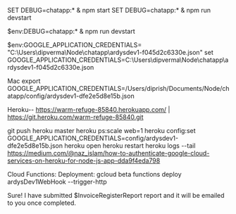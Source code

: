 SET DEBUG=chatapp:* & npm start
SET DEBUG=chatapp:* & npm run devstart

$env:DEBUG=chatapp:* & npm run devstart

$env:GOOGLE_APPLICATION_CREDENTIALS= "C:\Users\dipverma\Node\chatapp\ardysdev1-f045d2c6330e.json"
set GOOGLE_APPLICATION_CREDENTIALS=C:\Users\dipverma\Node\chatapp\ardysdev1-f045d2c6330e.json

Mac
export GOOGLE_APPLICATION_CREDENTIALS=/Users/diprish/Documents/Node/chatapp/config/ardysdev1-dfe2e5d8e15b.json

Heroku--
https://warm-refuge-85840.herokuapp.com/ | https://git.heroku.com/warm-refuge-85840.git

git push heroku master
heroku ps:scale web=1
heroku config:set GOOGLE_APPLICATION_CREDENTIALS=config/ardysdev1-dfe2e5d8e15b.json
heroku open
heroku restart
heroku logs --tail
https://medium.com/@naz_islam/how-to-authenticate-google-cloud-services-on-heroku-for-node-js-app-dda9f4eda798

Cloud Functions:
Deployment:
gcloud beta functions deploy ardysDev1WebHook --trigger-http

Sure! I have submitted $InvoiceRegisterReport report and it will be emailed to you once completed.